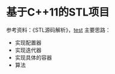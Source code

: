 # 基于C++11的STL项目
参考资料：《STL源码解析》，[test](https://github.com/Alinshans/MyTinySTL)
主要思路：

- 实现配置器
- 实现迭代器
- 实现具体的容器
- 算法

